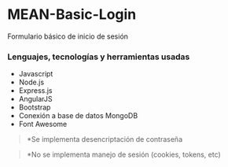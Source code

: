 # MEAN-Basic-Login
Formulario básico de inicio de sesión

### Lenguajes, tecnologías y herramientas usadas

- Javascript
- Node.js
- Express.js
- AngularJS
- Bootstrap
- Conexión a base de datos MongoDB
- Font Awesome

> *Se implementa desencriptación de contraseña

> *No se implementa manejo de sesión (cookies, tokens, etc)